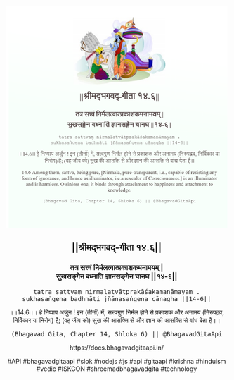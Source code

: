 <img src="../../asset/BG_14_6.png"/>
<center><h2>||श्रीमद्‍भगवद्‍-गीता १४.६||</h2>
<h3>तत्र सत्त्वं निर्मलत्वात्प्रकाशकमनामयम् |<br/>सुखसङ्गेन बध्नाति ज्ञानसङ्गेन चानघ ||१४-६||</h3>
<pre>tatra sattvaṃ nirmalatvātprakāśakamanāmayam .<br/>sukhasaṅgena badhnāti jñānasaṅgena cānagha ||14-6||</pre>
<p>।।14.6।। हे निष्पाप अर्जुन ! इन (तीनों) में, सत्त्वगुण निर्मल होने से प्रकाशक और अनामय (निरुपद्रव, निर्विकार या निरोग) है; (वह जीव को) सुख की आसक्ति से और ज्ञान की आसक्ति से बांध देता है।।</p>
<pre>(Bhagavad Gita, Chapter 14, Shloka 6) || @BhagavadGitaApi</pre><p>https://docs.bhagavadgitaapi.in/</p><p>#API #bhagavadgitaapi #slok #nodejs #js #api #gitaapi #krishna #hinduism #vedic #ISKCON #shreemadbhagavadgita #technology</p></center>